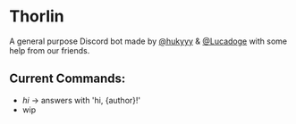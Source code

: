 # Thorlin
A general purpose Discord bot made by [@hukyyy](https://github.com/hukyyy) & [@Lucadoge](https://github.com/Lucadoge) with some help from our friends.

## Current Commands:
- *hi* -> answers with 'hi, {author}!'
- wip
